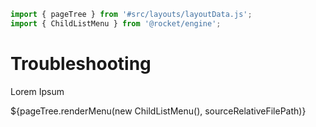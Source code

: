 ```js server
import { pageTree } from '#src/layouts/layoutData.js';
import { ChildListMenu } from '@rocket/engine';
```

# Troubleshooting

Lorem Ipsum

<div>${pageTree.renderMenu(new ChildListMenu(), sourceRelativeFilePath)}</div>
